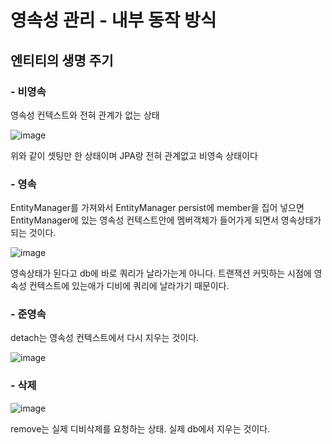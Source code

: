 

# 영속성 관리 - 내부 동작 방식
## 엔티티의 생명 주기
### - 비영속
영속성 컨텍스트와 전혀 관계가 없는 상태

![image](https://user-images.githubusercontent.com/64236372/135511652-cbe98308-eb2e-4f86-8269-7c6daf0ab749.png)

위와 같이 셋팅만 한 상태이며
JPA랑 전혀 관계없고 비영속 상태이다

### - 영속
EntityManager를 가져와서 EntityManager persist에 member을 집어 넣으면
EntityManager에 있는 영속성 컨텍스트안에 멤버객체가 들어가게 되면서 영속상태가 되는 것이다.

![image](https://user-images.githubusercontent.com/64236372/135513284-29076c78-8d30-4484-986c-0f0b5b86654d.png)

영속상태가 된다고 db에 바로 쿼리가 날라가는게 아니다.
트랜잭션 커밋하는 시점에 영속성 컨텍스트에 있는애가 디비에 쿼리에 날라가기 때문이다.

### - 준영속
detach는 영속성 컨텍스트에서 다시 지우는 것이다.

![image](https://user-images.githubusercontent.com/64236372/135513989-528632c3-a3f7-403d-9795-bb06c2154d5a.png)

### - 삭제

![image](https://user-images.githubusercontent.com/64236372/135514025-9cf7d100-2380-41ba-b39c-f1123d2055f0.png)

remove는 실제 디비삭제를 요청하는 상태.
실제 db에서 지우는 것이다.


